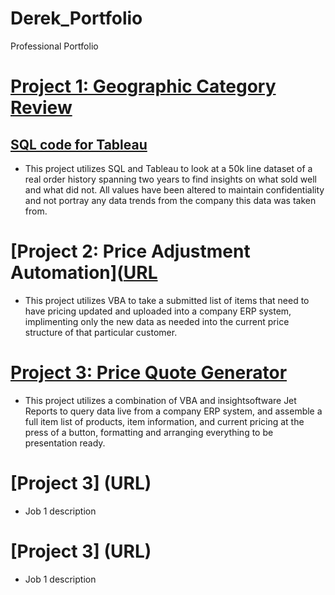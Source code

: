 # Derek_Portfolio
Professional Portfolio

# [Project 1: Geographic Category Review](https://public.tableau.com/app/profile/derek2697/viz/Project_16792940348160/Dashboard1?publish=yes)
## [SQL code for Tableau](https://github.com/Sync932/Derek_Portfolio/blob/main/Geographic%20SQL.txt) 
* This project utilizes SQL and Tableau to look at a 50k line dataset of a real order history spanning two years to find insights on what sold well and what did not. All values have been altered to maintain confidentiality and not portray any data trends from the company this data was taken from. 


# [Project 2: Price Adjustment Automation]([URL](https://github.com/Sync932/Derek_Portfolio/blob/main/VBA%20Price%20Adjustment.txt)
* This project utilizes VBA to take a submitted list of items that need to have pricing updated and uploaded into a company ERP system, implimenting only the new data as needed into the current price structure of that particular customer. 


# [Project 3: Price Quote Generator](https://github.com/Sync932/Derek_Portfolio/blob/main/VBA%20Quote%20Generator.txt)
* This project utilizes a combination of VBA and insightsoftware Jet Reports to query data live from a company ERP system, and assemble a full item list of products, item information, and current pricing at the press of a button, formatting and arranging everything to be presentation ready.

# [Project 3] (URL)
* Job 1 description

# [Project 3] (URL)
* Job 1 description
